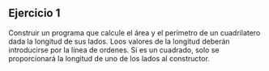 ## Ejercicio 1

Construir un programa que calcule el área y el perímetro de un cuadrilatero dada la longitud de sus lados.
Loos valores de la longitud deberán introducirse por la línea de ordenes.
Si es un cuadrado, solo se proporcionará la longitud de uno de los lados al constructor.